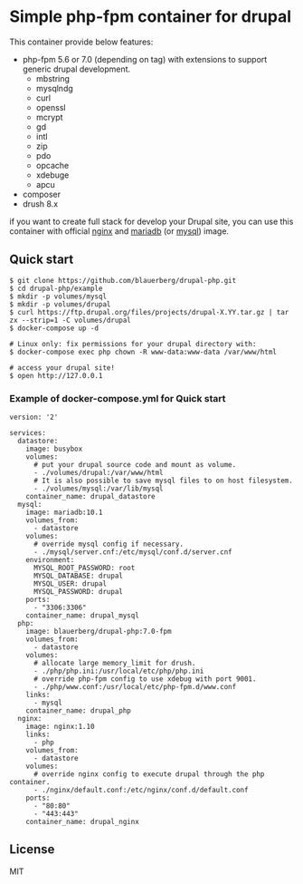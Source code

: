 # Simple php-fpm container for drupal

This container provide below features:
  - php-fpm 5.6 or 7.0 (depending on tag) with extensions to support generic drupal development.
    - mbstring
    - mysqlndg
    - curl
    - openssl
    - mcrypt
    - gd
    - intl
    - zip
    - pdo
    - opcache
    - xdebuge
    - apcu
  - composer
  - drush 8.x

if you want to create full stack for develop your Drupal site, you can use this container with official [nginx](https://hub.docker.com/_/nginx) and [mariadb](https://hub.docker.com/_/mariadb) (or [mysql](https://hub.docker.com/_/mysql)) image.

## Quick start
```
$ git clone https://github.com/blauerberg/drupal-php.git
$ cd drupal-php/example
$ mkdir -p volumes/mysql
$ mkdir -p volumes/drupal
$ curl https://ftp.drupal.org/files/projects/drupal-X.YY.tar.gz | tar zx --strip=1 -C volumes/drupal
$ docker-compose up -d

# Linux only: fix permissions for your drupal directory with:
$ docker-compose exec php chown -R www-data:www-data /var/www/html

# access your drupal site!
$ open http://127.0.0.1
```

### Example of docker-compose.yml for Quick start
``` 
version: '2'

services:
  datastore:
    image: busybox
    volumes:
      # put your drupal source code and mount as volume.
      - ./volumes/drupal:/var/www/html
      # It is also possible to save mysql files to on host filesystem.
      - ./volumes/mysql:/var/lib/mysql
    container_name: drupal_datastore
  mysql:
    image: mariadb:10.1
    volumes_from:
      - datastore
    volumes:
      # override mysql config if necessary.
      - ./mysql/server.cnf:/etc/mysql/conf.d/server.cnf
    environment:
      MYSQL_ROOT_PASSWORD: root
      MYSQL_DATABASE: drupal
      MYSQL_USER: drupal
      MYSQL_PASSWORD: drupal
    ports:
      - "3306:3306"
    container_name: drupal_mysql
  php:
    image: blauerberg/drupal-php:7.0-fpm
    volumes_from:
      - datastore
    volumes:
      # allocate large memory_limit for drush.
      - ./php/php.ini:/usr/local/etc/php/php.ini
      # override php-fpm config to use xdebug with port 9001.
      - ./php/www.conf:/usr/local/etc/php-fpm.d/www.conf
    links:
      - mysql
    container_name: drupal_php
  nginx:
    image: nginx:1.10
    links:
      - php
    volumes_from:
      - datastore
    volumes:
      # override nginx config to execute drupal through the php container.
      - ./nginx/default.conf:/etc/nginx/conf.d/default.conf
    ports:
      - "80:80"
      - "443:443"
    container_name: drupal_nginx
```

## License

MIT
